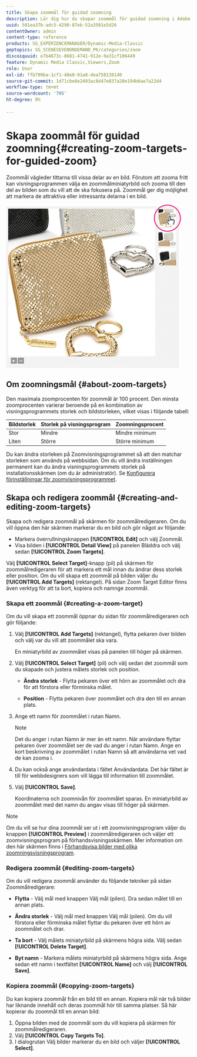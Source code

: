 ```yaml
---
title: Skapa zoommål för guidad zoomning
description: Lär dig hur du skapar zoommål för guidad zoomning i Adobe Dynamic Media Classic.
uuid: 501ea37b-adc5-4290-87eb-52a3501e5d26
contentOwner: admin
content-type: reference
products: SG_EXPERIENCEMANAGER/Dynamic-Media-Classic
geptopics: SG_SCENESEVENONDEMAND_PK/categories/zoom
discoiquuid: e7b4673c-8681-4741-912e-9a31cf106449
feature: Dynamic Media Classic,Viewers,Zoom
role: User
exl-id: ffb799ba-1cf1-48e0-91a8-dea758139140
source-git-commit: 1d71cbe6e2493ac8d47e837a20e194b6ae7a22d4
workflow-type: tm+mt
source-wordcount: '705'
ht-degree: 0%

---
```


# Skapa zoommål för guidad zoomning{#creating-zoom-targets-for-guided-zoom}

Zoommål vägleder tittarna till vissa delar av en bild. Förutom att zooma fritt kan visningsprogrammen välja en zoommålminiatyrbild och zooma till den del av bilden som du vill att de ska fokusera på. Zoommål ger dig möjlighet att markera de attraktiva eller intressanta delarna i en bild.

![Skapa zoommål för guidad zoomning](/help/assets/zo_guided_zoom.png)

## Om zoomningsmål {#about-zoom-targets}

Den maximala zoomprocenten för zoommål är 100 procent. Den minsta zoomprocenten varierar beroende på en kombination av visningsprogrammets storlek och bildstorleken, vilket visas i följande tabell:

| Bildstorlek | Storlek på visningsprogram | Zoomningsprocent |
| --- | --- | --- |
| Stor | Mindre | Mindre minimum |
| Liten | Större | Större minimum |

Du kan ändra storleken på Zoomvisningsprogrammet så att den matchar storleken som används på webbsidan. Om du vill ändra inställningen permanent kan du ändra visningsprogrammets storlek på installationsskärmen (om du är administratör). Se [Konfigurera förinställningar för zoomvisningsprogrammet](setting-zoom-viewer-presets.md#setting_up_zoom_viewer_presets).

## Skapa och redigera zoommål {#creating-and-editing-zoom-targets}

Skapa och redigera zoommål på skärmen för zoommålredigeraren. Om du vill öppna den här skärmen markerar du en bild och gör något av följande:

* Markera överrullningsknappen **[!UICONTROL Edit]** och välj Zoommål.
* Visa bilden i **[!UICONTROL Detail View]** på panelen Bläddra och välj sedan **[!UICONTROL Zoom Targets]**.

Välj **[!UICONTROL Select Target]**-knapp (pil) på skärmen för zoommålredigeraren för att markera ett mål innan du ändrar dess storlek eller position. Om du vill skapa ett zoommål på bilden väljer du **[!UICONTROL Add Targets]** (rektangel). På sidan Zoom Target Editor finns även verktyg för att ta bort, kopiera och namnge zoommål.

### Skapa ett zoommål {#creating-a-zoom-target}

Om du vill skapa ett zoommål öppnar du sidan för zoommålredigeraren och gör följande:

1. Välj **[!UICONTROL Add Targets]** (rektangel), flytta pekaren över bilden och välj var du vill att zoommålet ska vara.

   En miniatyrbild av zoommålet visas på panelen till höger på skärmen.

1. Välj **[!UICONTROL Select Target]** (pil) och välj sedan det zoommål som du skapade och justera målets storlek och position.

   * **Ändra storlek** - Flytta pekaren över ett hörn av zoommålet och dra för att förstora eller förminska målet.

   * **Position**  - Flytta pekaren över zoommålet och dra den till en annan plats.

1. Ange ett namn för zoommålet i rutan Namn.

   >[!NOTE]
   >
   >Det du anger i rutan Namn är mer än ett namn. När användare flyttar pekaren över zoommålet ser de vad du anger i rutan Namn. Ange en kort beskrivning av zoommålet i rutan Namn så att användarna vet vad de kan zooma i.

1. Du kan också ange användardata i fältet Användardata. Det här fältet är till för webbdesigners som vill lägga till information till zoommålet.
1. Välj **[!UICONTROL Save]**.

   Koordinaterna och zoomnivån för zoommålet sparas. En miniatyrbild av zoommålet med det namn du angav visas till höger på skärmen.

>[!NOTE]
>
>Om du vill se hur dina zoommål ser ut i ett zoomvisningsprogram väljer du knappen **[!UICONTROL Preview]** i zoommålredigeraren och väljer ett zoomvisningsprogram på förhandsvisningsskärmen. Mer information om den här skärmen finns i [Förhandsvisa bilder med olika zoomningsvisningsprogram](previewing-image-assets-different-zoom.md#previewing_image_assets_with_different_zoom_viewers).

### Redigera zoommål {#editing-zoom-targets}

Om du vill redigera zoommål använder du följande tekniker på sidan Zoommålredigerare:

* **Flytta**  - Välj mål med knappen Välj mål (pilen). Dra sedan målet till en annan plats.

* **Ändra storlek**  - Välj mål med knappen Välj mål (pilen). Om du vill förstora eller förminska målet flyttar du pekaren över ett hörn av zoommålet och drar.

* **Ta bort** - Välj målets miniatyrbild på skärmens högra sida. Välj sedan **[!UICONTROL Delete Target]**.

* **Byt namn** - Markera målets miniatyrbild på skärmens högra sida. Ange sedan ett namn i textfältet **[!UICONTROL Name]** och välj **[!UICONTROL Save]**.

### Kopiera zoommål {#copying-zoom-targets}

Du kan kopiera zoommål från en bild till en annan. Kopiera mål när två bilder har liknande innehåll och deras zoommål hör till samma platser. Så här kopierar du zoommål till en annan bild:

1. Öppna bilden med de zoommål som du vill kopiera på skärmen för zoommålredigeraren.
1. Välj **[!UICONTROL Copy Targets To]**.
1. I dialogrutan Välj bilder markerar du en bild och väljer **[!UICONTROL Select]**.
